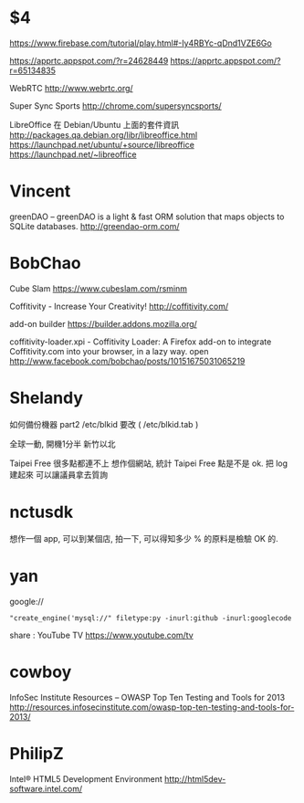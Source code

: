 


# $4

<https://www.firebase.com/tutorial/play.html#-Iy4RBYc-qDnd1VZE6Go>

<https://apprtc.appspot.com/?r=24628449>
<https://apprtc.appspot.com/?r=65134835>

WebRTC
<http://www.webrtc.org/>

Super Sync Sports
<http://chrome.com/supersyncsports/>

LibreOffice 在 Debian/Ubuntu 上面的套件資訊
<http://packages.qa.debian.org/libr/libreoffice.html>
<https://launchpad.net/ubuntu/+source/libreoffice>
<https://launchpad.net/~libreoffice>

# Vincent

greenDAO – greenDAO is a light & fast ORM solution that maps objects to SQLite databases.
<http://greendao-orm.com/>

# BobChao


Cube Slam
<https://www.cubeslam.com/rsminm>

Coffitivity - Increase Your Creativity!
<http://coffitivity.com/>

add-on builder
<https://builder.addons.mozilla.org/>

coffitivity-loader.xpi - Coffitivity Loader: A Firefox add-on to integrate Coffitivity.com into your browser, in a lazy way.
open <http://www.facebook.com/bobchao/posts/10151675031065219>

# Shelandy

如何備份機器 part2
/etc/blkid 要改 ( /etc/blkid.tab )

全球一動, 開機1分半
新竹以北

Taipei Free 很多點都連不上
想作個網站, 統計 Taipei Free 點是不是 ok. 把 log 建起來
可以讓議員拿去質詢

# nctusdk

想作一個 app, 可以到某個店, 拍一下, 可以得知多少 % 的原料是檢驗 OK 的.


# yan


google://

    "create_engine('mysql://" filetype:py -inurl:github -inurl:googlecode


share :
YouTube TV
<https://www.youtube.com/tv>


# cowboy

InfoSec Institute Resources – OWASP Top Ten Testing and Tools for 2013
<http://resources.infosecinstitute.com/owasp-top-ten-testing-and-tools-for-2013/>


# PhilipZ


Intel® HTML5 Development Environment
<http://html5dev-software.intel.com/>